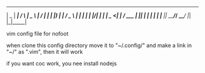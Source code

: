 
 ____  _____    _    ____    __  __ _____
|  _ \| ____|  / \  |  _ \  |  \/  | ____|
| |_) |  _|   / _ \ | | | | | |\/| |  _|
|  _ <| |___ / ___ \| |_| | | |  | | |___
|_| \_\_____/_/   \_\____/  |_|  |_|_____|

vim config file for nofoot

when clone this config directory
move it to "~/.config/" and make a link in "~/" as ".vim", then it will work

if you want coc work, you nee install nodejs

